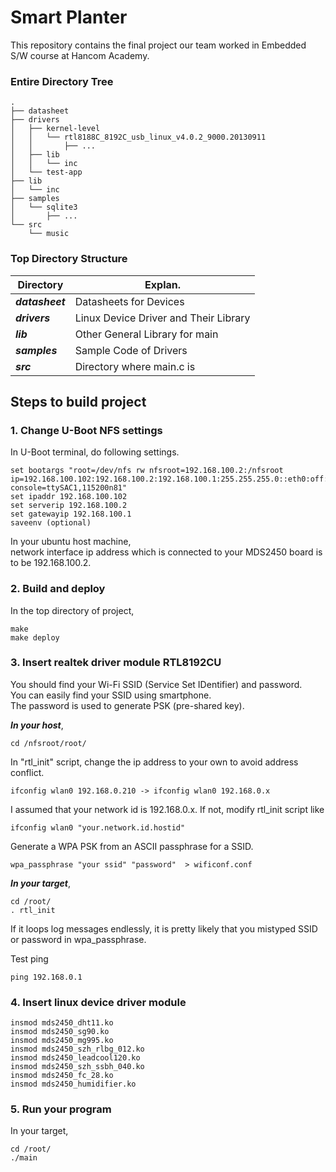 # Smart Planter 
This repository contains the final project our team worked in Embedded S/W course at Hancom Academy.

### Entire Directory Tree
```
.
├── datasheet
├── drivers
│   ├── kernel-level
│   │   └── rtl8188C_8192C_usb_linux_v4.0.2_9000.20130911
│   │       ├── ...
│   ├── lib
│   │   └── inc
│   └── test-app
├── lib
│   └── inc
├── samples
│   └── sqlite3
│       ├── ...
└── src
    └── music

```

### Top Directory Structure ###
Directory | Explan.
----------|------------
***datasheet*** | Datasheets for Devices
***drivers*** | Linux Device Driver and Their Library
***lib*** | Other General Library for main
***samples*** | Sample Code of Drivers
***src*** | Directory where main.c is

## Steps to build project ##
### 1. Change U-Boot NFS settings ###
In U-Boot terminal, do following settings.
```
set bootargs "root=/dev/nfs rw nfsroot=192.168.100.2:/nfsroot ip=192.168.100.102:192.168.100.2:192.168.100.1:255.255.255.0::eth0:off:netmask=255.255.255.0 console=ttySAC1,115200n81"
set ipaddr 192.168.100.102
set serverip 192.168.100.2
set gatewayip 192.168.100.1
saveenv (optional)
```

In your ubuntu host machine,    
network interface ip address which is connected to your MDS2450 board is to be 192.168.100.2.

### 2. Build and deploy ###
In the top directory of project,
```
make
make deploy
```

### 3. Insert realtek driver module RTL8192CU ###
You should find your Wi-Fi SSID (Service Set IDentifier) and password.    
You can easily find your SSID using smartphone.    
The password is used to generate PSK (pre-shared key).    

***In your host***,
```
cd /nfsroot/root/
```

In "rtl_init" script,
change the ip address to your own to avoid address conflict.
```
ifconfig wlan0 192.168.0.210 -> ifconfig wlan0 192.168.0.x
```

I assumed that your network id is 192.168.0.x.
If not, modify rtl_init script like
```
ifconfig wlan0 "your.network.id.hostid"
```

Generate a WPA PSK from an ASCII passphrase for a SSID.
```
wpa_passphrase "your ssid" "password"  > wificonf.conf
```

***In your target***,
```
cd /root/
. rtl_init
```
If it loops log messages endlessly, it is pretty likely that you mistyped SSID or password in wpa_passphrase.

Test ping 
```
ping 192.168.0.1
```

### 4. Insert linux device driver module
```
insmod mds2450_dht11.ko
insmod mds2450_sg90.ko
insmod mds2450_mg995.ko
insmod mds2450_szh_rlbg_012.ko
insmod mds2450_leadcool120.ko
insmod mds2450_szh_ssbh_040.ko
insmod mds2450_fc_28.ko
insmod mds2450_humidifier.ko
```

### 5. Run your program ###
In your target,
```
cd /root/
./main
```
